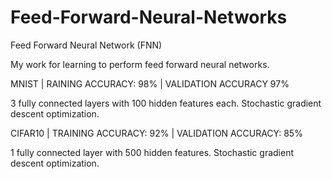 # Feed-Forward-Neural-Networks
Feed Forward Neural Network (FNN)

My work for learning to perform feed forward neural networks.


MNIST     |     RAINING ACCURACY: 98%     |     VALIDATION ACCURACY 97%

3 fully connected layers with 100 hidden features each.
Stochastic gradient descent optimization.


CIFAR10     |     TRAINING ACCURACY: 92%      |     VALIDATION ACCURACY: 85% 

1 fully connected layer with 500 hidden features.
Stochastic gradient descent optimization.


